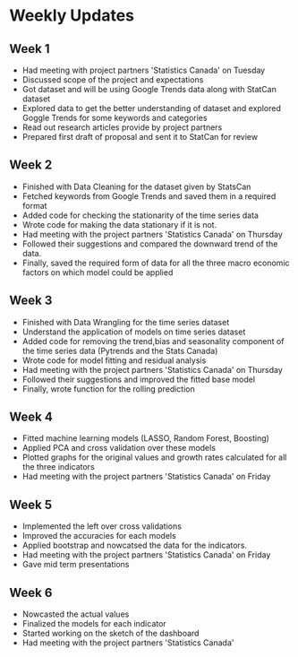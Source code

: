 # Weekly Updates

## Week 1
* Had meeting with project partners 'Statistics Canada' on Tuesday
* Discussed scope of the project and expectations
* Got dataset and will be using Google Trends data along with StatCan dataset
* Explored data to get the better understanding of dataset and explored Goggle Trends for some keywords and categories
* Read out research articles provide by project partners
* Prepared first draft of proposal and sent it to StatCan for review


## Week 2
* Finished with Data Cleaning for the dataset given by StatsCan
* Fetched keywords from Google Trends and saved them in a required format
* Added code for checking the stationarity of the time series data
* Wrote code for making the data stationary if it is not.
* Had meeting with the project partners 'Statistics Canada' on Thursday
* Followed their suggestions and compared the downward trend of the data.
* Finally, saved the required form of data for all the three macro economic factors on which model could be applied

## Week 3
* Finished with Data Wrangling for the time series dataset
* Understand the application of models on time series dataset
* Added code for removing the trend,bias and seasonality component of the time series data (Pytrends and the Stats Canada)
* Wrote code for model fitting and residual analysis
* Had meeting with the project partners 'Statistics Canada' on Thursday
* Followed their suggestions and improved the fitted base model
* Finally, wrote function for the rolling prediction

## Week 4
* Fitted machine learning models (LASSO, Random Forest, Boosting)
* Applied PCA and cross validation over these models
* Plotted graphs for the original values and growth rates calculated for all the three indicators
* Had meeting with the project partners 'Statistics Canada' on Friday


## Week 5
* Implemented the left over cross validations
* Improved the accuracies for each models
* Applied bootstrap and nowcatsed the data for the indicators.
* Had meeting with the project partners 'Statistics Canada' on Friday
* Gave mid term presentations

## Week 6
* Nowcasted the actual values
* Finalized the models for each indicator
* Started working on the sketch of the dashboard
* Had meeting with the project partners 'Statistics Canada'

